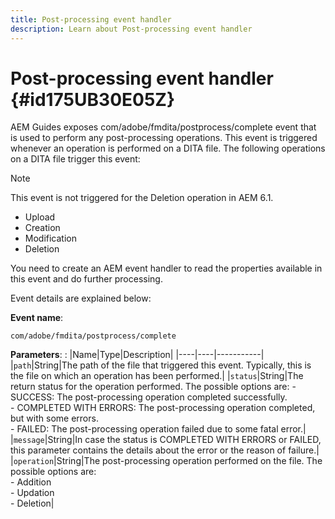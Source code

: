 ```yaml
---
title: Post-processing event handler
description: Learn about Post-processing event handler
---
```


# Post-processing event handler {#id175UB30E05Z}

AEM Guides exposes com/adobe/fmdita/postprocess/complete event that is used to perform any post-processing operations. This event is triggered whenever an operation is performed on a DITA file. The following operations on a DITA file trigger this event:

>[!NOTE]
>
> This event is not triggered for the Deletion operation in AEM 6.1.

- Upload
- Creation
- Modification
- Deletion

You need to create an AEM event handler to read the properties available in this event and do further processing.

Event details are explained below:

**Event name**:

```
com/adobe/fmdita/postprocess/complete 
```

**Parameters**:
:   |Name|Type|Description|
|----|----|-----------|
|`path`|String|The path of the file that triggered this event. Typically, this is the file on which an operation has been performed.|
|``status``|String|The return status for the operation performed. The possible options are: -   SUCCESS: The post-processing operation completed successfully. <br>-   COMPLETED WITH ERRORS: The post-processing operation completed, but with some errors. <br>-   FAILED: The post-processing operation failed due to some fatal error.|
|`message`|String|In case the status is COMPLETED WITH ERRORS or FAILED, this parameter contains the details about the error or the reason of failure.|
|`operation`|String|The post-processing operation performed on the file. The possible options are:<br>-   Addition <br>-   Updation <br>-   Deletion|

